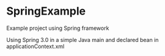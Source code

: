 # SpringExample
Example project using Spring framework

Using Spring 3.0 in a simple Java main and declared bean in applicationContext.xml
